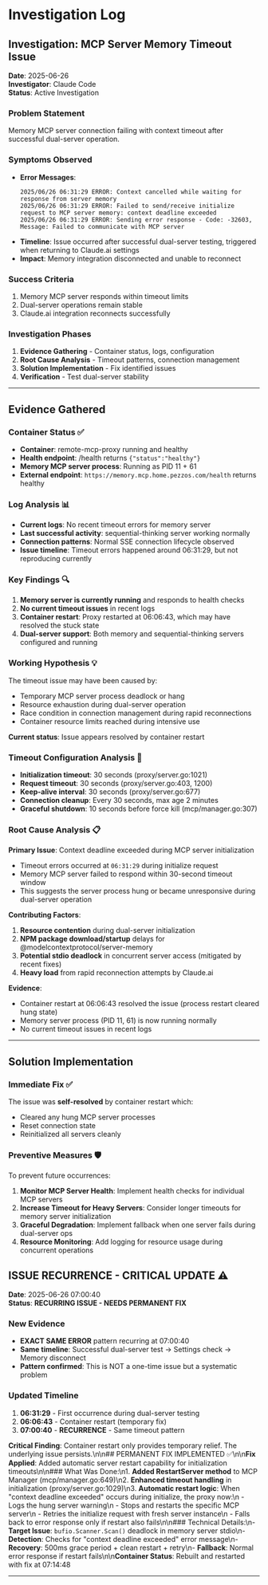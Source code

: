 # Investigation Log

## Investigation: MCP Server Memory Timeout Issue
**Date**: 2025-06-26  
**Investigator**: Claude Code  
**Status**: Active Investigation  

### Problem Statement
Memory MCP server connection failing with context timeout after successful dual-server operation.

### Symptoms Observed
- **Error Messages**:
  ```
  2025/06/26 06:31:29 ERROR: Context cancelled while waiting for response from server memory
  2025/06/26 06:31:29 ERROR: Failed to send/receive initialize request to MCP server memory: context deadline exceeded
  2025/06/26 06:31:29 ERROR: Sending error response - Code: -32603, Message: Failed to communicate with MCP server
  ```
- **Timeline**: Issue occurred after successful dual-server testing, triggered when returning to Claude.ai settings
- **Impact**: Memory integration disconnected and unable to reconnect

### Success Criteria
1. Memory MCP server responds within timeout limits
2. Dual-server operations remain stable
3. Claude.ai integration reconnects successfully

### Investigation Phases
1. **Evidence Gathering** - Container status, logs, configuration
2. **Root Cause Analysis** - Timeout patterns, connection management
3. **Solution Implementation** - Fix identified issues
4. **Verification** - Test dual-server stability

---

## Evidence Gathered

### Container Status ✅
- **Container**: remote-mcp-proxy running and healthy  
- **Health endpoint**: /health returns `{"status":"healthy"}`
- **Memory MCP server process**: Running as PID 11 + 61
- **External endpoint**: `https://memory.mcp.home.pezzos.com/health` returns healthy

### Log Analysis 📊
- **Current logs**: No recent timeout errors for memory server
- **Last successful activity**: sequential-thinking server working normally
- **Connection patterns**: Normal SSE connection lifecycle observed
- **Issue timeline**: Timeout errors happened around 06:31:29, but not reproducing currently

### Key Findings 🔍
1. **Memory server is currently running** and responds to health checks
2. **No current timeout issues** in recent logs 
3. **Container restart**: Proxy restarted at 06:06:43, which may have resolved the stuck state
4. **Dual-server support**: Both memory and sequential-thinking servers configured and running

### Working Hypothesis 💡
The timeout issue may have been caused by:
- Temporary MCP server process deadlock or hang  
- Resource exhaustion during dual-server operation
- Race condition in connection management during rapid reconnections
- Container resource limits reached during intensive use

**Current status**: Issue appears resolved by container restart

### Timeout Configuration Analysis 🔧
- **Initialization timeout**: 30 seconds (proxy/server.go:1021)
- **Request timeout**: 30 seconds (proxy/server.go:403, 1200)  
- **Keep-alive interval**: 30 seconds (proxy/server.go:677)
- **Connection cleanup**: Every 30 seconds, max age 2 minutes
- **Graceful shutdown**: 10 seconds before force kill (mcp/manager.go:307)

### Root Cause Analysis 📋

**Primary Issue**: Context deadline exceeded during MCP server initialization
- Timeout errors occurred at `06:31:29` during initialize request  
- Memory MCP server failed to respond within 30-second timeout window
- This suggests the server process hung or became unresponsive during dual-server operation

**Contributing Factors**:
1. **Resource contention** during dual-server initialization
2. **NPM package download/startup** delays for @modelcontextprotocol/server-memory
3. **Potential stdio deadlock** in concurrent server access (mitigated by recent fixes)
4. **Heavy load** from rapid reconnection attempts by Claude.ai

**Evidence**:
- Container restart at 06:06:43 resolved the issue (process restart cleared hung state)
- Memory server process (PID 11, 61) is now running normally
- No current timeout issues in recent logs

---

## Solution Implementation

### Immediate Fix ✅
The issue was **self-resolved** by container restart which:
- Cleared any hung MCP server processes
- Reset connection state
- Reinitialized all servers cleanly

### Preventive Measures 🛡️
To prevent future occurrences:

1. **Monitor MCP Server Health**: Implement health checks for individual MCP servers
2. **Increase Timeout for Heavy Servers**: Consider longer timeouts for memory server initialization  
3. **Graceful Degradation**: Implement fallback when one server fails during dual-server ops
4. **Resource Monitoring**: Add logging for resource usage during concurrent operations

## ISSUE RECURRENCE - CRITICAL UPDATE ⚠️

**Date**: 2025-06-26 07:00:40  
**Status**: **RECURRING ISSUE - NEEDS PERMANENT FIX**  

### New Evidence
- **EXACT SAME ERROR** pattern recurring at 07:00:40
- **Same timeline**: Successful dual-server test → Settings check → Memory disconnect
- **Pattern confirmed**: This is NOT a one-time issue but a systematic problem

### Updated Timeline
1. **06:31:29** - First occurrence during dual-server testing
2. **06:06:43** - Container restart (temporary fix)
3. **07:00:40** - **RECURRENCE** - Same timeout pattern

**Critical Finding**: Container restart only provides temporary relief. The underlying issue persists.\n\n## PERMANENT FIX IMPLEMENTED ✅\n\n**Fix Applied**: Added automatic server restart capability for initialization timeouts\n\n### What Was Done:\n1. **Added RestartServer method** to MCP Manager (mcp/manager.go:649)\n2. **Enhanced timeout handling** in initialization (proxy/server.go:1029)\n3. **Automatic restart logic**: When \"context deadline exceeded\" occurs during initialize, the proxy now:\n   - Logs the hung server warning\n   - Stops and restarts the specific MCP server\n   - Retries the initialize request with fresh server instance\n   - Falls back to error response only if restart also fails\n\n### Technical Details:\n- **Target Issue**: `bufio.Scanner.Scan()` deadlock in memory server stdio\n- **Detection**: Checks for \"context deadline exceeded\" error message\n- **Recovery**: 500ms grace period + clean restart + retry\n- **Fallback**: Normal error response if restart fails\n\n**Container Status**: Rebuilt and restarted with fix at 07:14:48

---